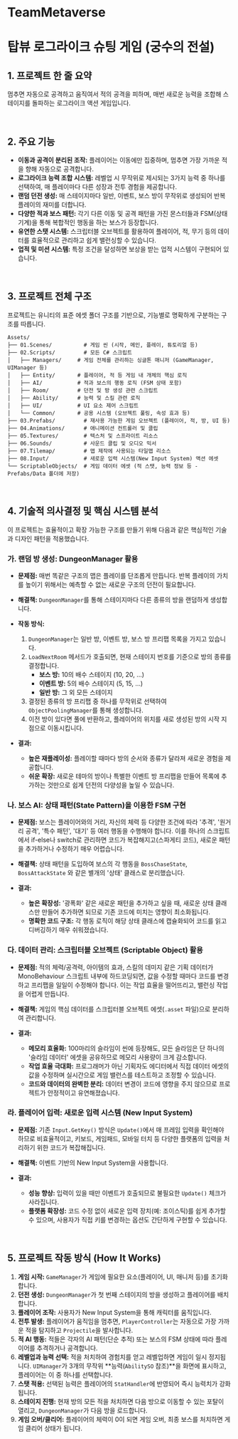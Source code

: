 # TeamMetaverse

# 탑뷰 로그라이크 슈팅 게임 (궁수의 전설)

## 1. 프로젝트 한 줄 요약

멈추면 자동으로 공격하고 움직여서 적의 공격을 피하며, 매번 새로운 능력을 조합해 스테이지를 돌파하는 로그라이크 액션 게임입니다.

<br>

## 2. 주요 기능

-   **이동과 공격이 분리된 조작:** 플레이어는 이동에만 집중하며, 멈추면 가장 가까운 적을 향해 자동으로 공격합니다.
-   **로그라이크 능력 조합 시스템:** 레벨업 시 무작위로 제시되는 3가지 능력 중 하나를 선택하여, 매 플레이마다 다른 성장과 전투 경험을 제공합니다.
-   **랜덤 던전 생성:** 매 스테이지마다 일반, 이벤트, 보스 방이 무작위로 생성되어 반복 플레이의 재미를 더합니다.
-   **다양한 적과 보스 패턴:** 각기 다른 이동 및 공격 패턴을 가진 몬스터들과 FSM(상태 기계)을 통해 복합적인 행동을 하는 보스가 등장합니다.
-   **유연한 스탯 시스템:** 스크립터블 오브젝트를 활용하여 플레이어, 적, 무기 등의 데이터를 효율적으로 관리하고 쉽게 밸런싱할 수 있습니다.
-   **업적 및 미션 시스템:** 특정 조건을 달성하면 보상을 받는 업적 시스템이 구현되어 있습니다.

<br>

## 3. 프로젝트 전체 구조

프로젝트는 유니티의 표준 에셋 폴더 구조를 기반으로, 기능별로 명확하게 구분하는 구조를 따릅니다.

```
Assets/
├── 01.Scenes/          # 게임 씬 (시작, 메인, 플레이, 튜토리얼 등)
├── 02.Scripts/         # 모든 C# 스크립트
│   ├── Managers/     # 게임 전체를 관리하는 싱글톤 매니저 (GameManager, UIManager 등)
│   ├── Entity/       # 플레이어, 적 등 게임 내 개체의 핵심 로직
│   ├── AI/           # 적과 보스의 행동 로직 (FSM 상태 포함)
│   ├── Room/         # 던전 및 방 생성 관련 스크립트
│   ├── Ability/      # 능력 및 스킬 관련 로직
│   ├── UI/           # UI 요소 제어 스크립트
│   └── Common/       # 공용 시스템 (오브젝트 풀링, 속성 효과 등)
├── 03.Prefabs/         # 재사용 가능한 게임 오브젝트 (플레이어, 적, 방, UI 등)
├── 04.Animations/      # 애니메이션 컨트롤러 및 클립
├── 05.Textures/        # 텍스처 및 스프라이트 리소스
├── 06.Sounds/          # 사운드 클립 및 오디오 믹서
├── 07.Tilemap/         # 맵 제작에 사용되는 타일맵 리소스
├── 08.Input/           # 새로운 입력 시스템(New Input System) 액션 에셋
└── ScriptableObjects/  # 게임 데이터 에셋 (적 스탯, 능력 정보 등 - Prefabs/Data 폴더에 저장)
```

<br>

## 4. 기술적 의사결정 및 핵심 시스템 분석

이 프로젝트는 효율적이고 확장 가능한 구조를 만들기 위해 다음과 같은 핵심적인 기술과 디자인 패턴을 적용했습니다.

### 가. 랜덤 방 생성: DungeonManager 활용

-   **문제점:** 매번 똑같은 구조의 맵은 플레이를 단조롭게 만듭니다. 반복 플레이의 가치를 높이기 위해서는 예측할 수 없는 새로운 구조의 던전이 필요합니다.

-   **해결책:** `DungeonManager`를 통해 스테이지마다 다른 종류의 방을 랜덤하게 생성합니다.

-   **작동 방식:**
    1.  `DungeonManager`는 일반 방, 이벤트 방, 보스 방 프리팹 목록을 가지고 있습니다.
    2.  `LoadNextRoom` 메서드가 호출되면, 현재 스테이지 번호를 기준으로 방의 종류를 결정합니다.
        -   **보스 방:** 10의 배수 스테이지 (10, 20, ...)
        -   **이벤트 방:** 5의 배수 스테이지 (5, 15, ...)
        -   **일반 방:** 그 외 모든 스테이지
    3.  결정된 종류의 방 프리팹 중 하나를 무작위로 선택하여 `ObjectPoolingManager`를 통해 생성합니다.
    4.  이전 방이 있다면 풀에 반환하고, 플레이어의 위치를 새로 생성된 방의 시작 지점으로 이동시킵니다.

-   **결과:**
    -   **높은 재플레이성:** 플레이할 때마다 방의 순서와 종류가 달라져 새로운 경험을 제공합니다.
    -   **쉬운 확장:** 새로운 테마의 방이나 특별한 이벤트 방 프리팹을 만들어 목록에 추가하는 것만으로 쉽게 던전의 다양성을 높일 수 있습니다.

### 나. 보스 AI: 상태 패턴(State Pattern)을 이용한 FSM 구현

-   **문제점:** 보스는 플레이어와의 거리, 자신의 체력 등 다양한 조건에 따라 '추격', '원거리 공격', '특수 패턴', '대기' 등 여러 행동을 수행해야 합니다. 이를 하나의 스크립트에서 if-else나 switch로 관리하면 코드가 복잡해지고(스파게티 코드), 새로운 패턴을 추가하거나 수정하기 매우 어렵습니다.

-   **해결책:** 상태 패턴을 도입하여 보스의 각 행동을 `BossChaseState`, `BossAttackState` 와 같은 별개의 '상태' 클래스로 분리했습니다.

-   **결과:**
    -   **높은 확장성:** '광폭화' 같은 새로운 패턴을 추가하고 싶을 때, 새로운 상태 클래스만 만들어 추가하면 되므로 기존 코드에 미치는 영향이 최소화됩니다.
    -   **명확한 코드 구조:** 각 행동 로직이 해당 상태 클래스에 캡슐화되어 코드를 읽고 디버깅하기 매우 쉬워졌습니다.

### 다. 데이터 관리: 스크립터블 오브젝트 (Scriptable Object) 활용

-   **문제점:** 적의 체력/공격력, 아이템의 효과, 스킬의 데미지 같은 기획 데이터가 MonoBehaviour 스크립트 내부에 하드코딩되면, 값을 수정할 때마다 코드를 변경하고 프리팹을 일일이 수정해야 합니다. 이는 작업 효율을 떨어뜨리고, 밸런싱 작업을 어렵게 만듭니다.

-   **해결책:** 게임의 핵심 데이터를 스크립터블 오브젝트 에셋(`.asset` 파일)으로 분리하여 관리합니다.

-   **결과:**
    -   **메모리 효율화:** 100마리의 슬라임이 씬에 등장해도, 모든 슬라임은 단 하나의 '슬라임 데이터' 에셋을 공유하므로 메모리 사용량이 크게 감소합니다.
    -   **작업 효율 극대화:** 프로그래머가 아닌 기획자도 에디터에서 직접 데이터 에셋의 값을 수정하며 실시간으로 게임 밸런스를 테스트하고 조정할 수 있습니다.
    -   **코드와 데이터의 완벽한 분리:** 데이터 변경이 코드에 영향을 주지 않으므로 프로젝트가 안정적이고 유연해졌습니다.

### 라. 플레이어 입력: 새로운 입력 시스템 (New Input System)

-   **문제점:** 기존 `Input.GetKey()` 방식은 `Update()`에서 매 프레임 입력을 확인해야 하므로 비효율적이고, 키보드, 게임패드, 모바일 터치 등 다양한 플랫폼의 입력을 처리하기 위한 코드가 복잡해집니다.

-   **해결책:** 이벤트 기반의 New Input System을 사용합니다.

-   **결과:**
    -   **성능 향상:** 입력이 있을 때만 이벤트가 호출되므로 불필요한 `Update()` 체크가 사라집니다.
    -   **플랫폼 확장성:** 코드 수정 없이 새로운 입력 장치(예: 조이스틱)를 쉽게 추가할 수 있으며, 사용자가 직접 키를 변경하는 옵션도 간단하게 구현할 수 있습니다.

<br>

## 5. 프로젝트 작동 방식 (How It Works)

1.  **게임 시작:** `GameManager`가 게임에 필요한 요소(플레이어, UI, 매니저 등)를 초기화합니다.
2.  **던전 생성:** `DungeonManager`가 첫 번째 스테이지의 방을 생성하고 플레이어를 배치합니다.
3.  **플레이어 조작:** 사용자가 New Input System을 통해 캐릭터를 움직입니다.
4.  **전투 발생:** 플레이어가 움직임을 멈추면, `PlayerController`는 자동으로 가장 가까운 적을 탐지하고 `Projectile`을 발사합니다.
5.  **적 AI 행동:** 적들은 각자의 AI 패턴(단순 추적) 또는 보스의 FSM 상태에 따라 플레이어를 추격하거나 공격합니다.
6.  **레벨업과 능력 선택:** 적을 처치하여 경험치를 얻고 레벨업하면 게임이 일시 정지됩니다. `UIManager`가 3개의 무작위 **능력(`AbilitySO` 참조)**을 화면에 표시하고, 플레이어는 이 중 하나를 선택합니다.
7.  **스탯 적용:** 선택된 능력은 플레이어의 `StatHandler`에 반영되어 즉시 능력치가 강화됩니다.
8.  **스테이지 진행:** 현재 방의 모든 적을 처치하면 다음 방으로 이동할 수 있는 포탈이 열리고, `DungeonManager`가 다음 방을 로드합니다.
9.  **게임 오버/클리어:** 플레이어의 체력이 0이 되면 게임 오버, 최종 보스를 처치하면 게임 클리어 상태가 됩니다.

